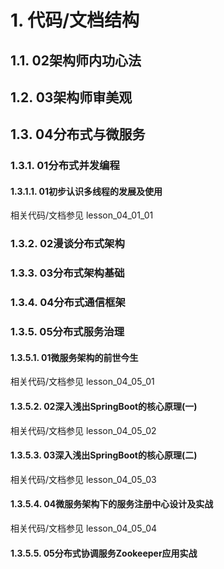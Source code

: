# 1. 代码/文档结构

## 1.1. 02架构师内功心法
## 1.2. 03架构师审美观
## 1.3. 04分布式与微服务
### 1.3.1. 01分布式并发编程
#### 1.3.1.1. 01初步认识多线程的发展及使用
相关代码/文档参见 lesson_04_01_01
### 1.3.2. 02漫谈分布式架构
### 1.3.3. 03分布式架构基础
### 1.3.4. 04分布式通信框架
### 1.3.5. 05分布式服务治理
#### 1.3.5.1. 01微服务架构的前世今生
相关代码/文档参见 lesson_04_05_01
#### 1.3.5.2. 02深入浅出SpringBoot的核心原理(一)
相关代码/文档参见 lesson_04_05_02
#### 1.3.5.3. 03深入浅出SpringBoot的核心原理(二)
相关代码/文档参见 lesson_04_05_03
#### 1.3.5.4. 04微服务架构下的服务注册中心设计及实战
相关代码/文档参见 lesson_04_05_04
#### 1.3.5.5. 05分布式协调服务Zookeeper应用实战 



